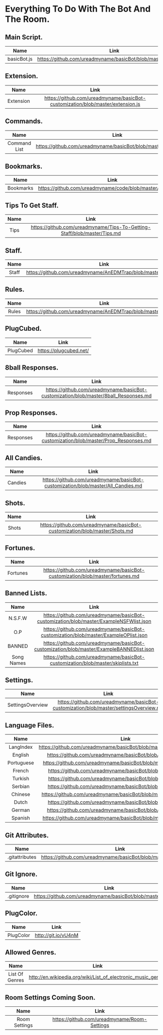 Everything To Do With The Bot And The Room.
===========================================


Main Script.
------------
|Name|Link|
|:-------------------------------------------------:|:-------------------------------------------------:|
|basicBot.js|https://github.com/ureadmyname/basicBot/blob/master/basicBot.js|

Extension.
----------
|Name|Link|
|:-------------------------------------------------:|:-------------------------------------------------:|
|Extension|https://github.com/ureadmyname/basicBot-customization/blob/master/extension.js|

Commands.
---------
|Name|Link|
|:-------------------------------------------------:|:-------------------------------------------------:|
|Command List|https://github.com/ureadmyname/basicBot/blob/master/commands.md|

Bookmarks.
----------
|Name|Link|
|:-------------------------------------------------:|:-------------------------------------------------:|
|Bookmarks|https://github.com/ureadmyname/code/blob/master/bookmark.js|

Tips To Get Staff.
------------------
|Name|Link|
|:-------------------------------------------------:|:-------------------------------------------------:|
|Tips|https://github.com/ureadmyname/Tips-To-Getting-Staff/blob/master/Tips.md|

Staff.
------
|Name|Link|
|:-------------------------------------------------:|:-------------------------------------------------:|
|Staff|https://github.com/ureadmyname/AnEDMTrap/blob/master/Staff.md|

Rules.
------
|Name|Link|
|:-------------------------------------------------:|:-------------------------------------------------:|
|Rules|https://github.com/ureadmyname/AnEDMTrap/blob/master/rules.md|

PlugCubed.
----------
|Name|Link|
|:-------------------------------------------------:|:-------------------------------------------------:|
|PlugCubed|https://plugcubed.net/|

8ball Responses.
----------------
|Name|Link|
|:-------------------------------------------------:|:-------------------------------------------------:|
|Responses|https://github.com/ureadmyname/basicBot-customization/blob/master/8ball_Responses.md|

Prop Responses.
---------------
|Name|Link|
|:-------------------------------------------------:|:-------------------------------------------------:|
|Responses|https://github.com/ureadmyname/basicBot-customization/blob/master/Prop_Responses.md|

All Candies.
------------
|Name|Link|
|:-------------------------------------------------:|:-------------------------------------------------:|
|Candies|https://github.com/ureadmyname/basicBot-customization/blob/master/All_Candies.md|

Shots.
------
|Name|Link|
|:-------------------------------------------------:|:-------------------------------------------------:|
|Shots|https://github.com/ureadmyname/basicBot-customization/blob/master/Shots.md|

Fortunes.
----------
|Name|Link|
|:-------------------------------------------------:|:-------------------------------------------------:|
|Fortunes|https://github.com/ureadmyname/basicBot-customization/blob/master/fortunes.md|

Banned Lists.
-------------
|Name|Link|
|:-------------------------------------------------:|:-------------------------------------------------:|
|N.S.F.W|https://github.com/ureadmyname/basicBot-customization/blob/master/ExampleNSFWlist.json|
|O.P|https://github.com/ureadmyname/basicBot-customization/blob/master/ExampleOPlist.json|
|BANNED|https://github.com/ureadmyname/basicBot-customization/blob/master/ExampleBANNEDlist.json|
|Song Names|https://github.com/ureadmyname/basicBot-customization/blob/master/skiplists.txt|

Settings.
---------
|Name|Link|
|:-------------------------------------------------:|:-------------------------------------------------:|
|SettingsOverview|https://github.com/ureadmyname/basicBot-customization/blob/master/settingsOverview.md|

Language Files.
-----------
|Name|Link|
|:-------------------------------------------------:|:-------------------------------------------------:|
|LangIndex|https://github.com/ureadmyname/basicBot/blob/master/lang/langIndex.json|
|English|https://github.com/ureadmyname/basicBot/blob/master/lang/en.json|
|Portuguese|https://github.com/ureadmyname/basicBot/blob/master/lang/pt-BR.json|
|French|https://github.com/ureadmyname/basicBot/blob/master/lang/fr.json|
|Turkish|https://github.com/ureadmyname/basicBot/blob/master/lang/tr.json|
|Serbian|https://github.com/ureadmyname/basicBot/blob/master/lang/sr.json|
|Chinese|https://github.com/ureadmyname/basicBot/blob/master/lang/zh-TW.json|
|Dutch|https://github.com/ureadmyname/basicBot/blob/master/lang/nl.json|
|German|https://github.com/ureadmyname/basicBot/blob/master/lang/de.json|
|Spanish|https://github.com/ureadmyname/basicBot/blob/master/lang/es-ES.json|

Git Attributes.
---------------
|Name|Link|
|:-------------------------------------------------:|:-------------------------------------------------:|
|.gitattributes|https://github.com/ureadmyname/basicBot/blob/master/.gitattributes|

Git Ignore.
-----------
|Name|Link|
|:-------------------------------------------------:|:-------------------------------------------------:|
|.gitignore|https://github.com/ureadmyname/basicBot/blob/master/.gitignore|

PlugColor.
-----------
|Name|Link|
|:-------------------------------------------------:|:-------------------------------------------------:|
|PlugColor|http://git.io/vU4nM|

Allowed Genres.
---------------
|Name|Link|
|:-------------------------------------------------:|:-------------------------------------------------:|
|List Of Genres|http://en.wikipedia.org/wiki/List_of_electronic_music_genres|

Room Settings Coming Soon.
--------------------------
|Name|Link|
|:-------------------------------------------------:|:-------------------------------------------------:|
|Room Settings|https://github.com/ureadmyname/Room-Settings|
